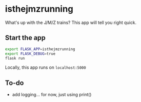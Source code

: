 # isthejmzrunning

What's up with the J/M/Z trains? This app will tell you right quick.

## Start the app

``` sh
export FLASK_APP=isthejmzrunning
export FLASK_DEBUG=true
flask run
```

Locally, this app runs on `localhost:5000`

## To-do
- add logging... for now, just using print()
